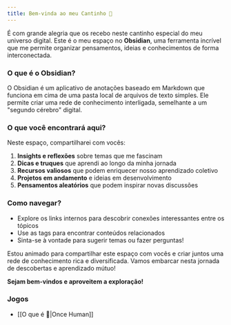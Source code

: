 ```yaml
---
title: Bem-vinda ao meu Cantinho 🌟
---
```

É com grande alegria que os recebo neste cantinho especial do meu universo digital. Este é o meu espaço no **Obsidian**, uma ferramenta incrível que me permite organizar pensamentos, ideias e conhecimentos de forma interconectada.

### O que é o Obsidian?

O Obsidian é um aplicativo de anotações baseado em Markdown que funciona em cima de uma pasta local de arquivos de texto simples. Ele permite criar uma rede de conhecimento interligada, semelhante a um "segundo cérebro" digital.

### O que você encontrará aqui?

Neste espaço, compartilharei com vocês:

1. **Insights e reflexões** sobre temas que me fascinam
2. **Dicas e truques** que aprendi ao longo da minha jornada
3. **Recursos valiosos** que podem enriquecer nosso aprendizado coletivo
4. **Projetos em andamento** e ideias em desenvolvimento
5. **Pensamentos aleatórios** que podem inspirar novas discussões

### Como navegar?

- Explore os links internos para descobrir conexões interessantes entre os tópicos
- Use as tags para encontrar conteúdos relacionados
- Sinta-se à vontade para sugerir temas ou fazer perguntas!

Estou animado para compartilhar este espaço com vocês e criar juntos uma rede de conhecimento rica e diversificada. Vamos embarcar nesta jornada de descobertas e aprendizado mútuo!

**Sejam bem-vindos e aproveitem a exploração!**

### Jogos

- [[O que é 🤔|Once Human]]